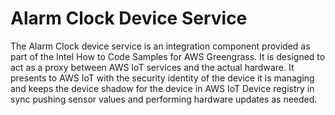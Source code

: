 # Alarm Clock Device Service

The Alarm Clock device service is an integration component provided as part of the Intel How to Code Samples for AWS Greengrass. It is designed to act as a proxy between AWS IoT services and the actual hardware. It presents to AWS IoT with the security identity of the device it is managing and keeps the device shadow for the device in AWS IoT Device registry in sync pushing sensor values and performing hardware updates as needed.
